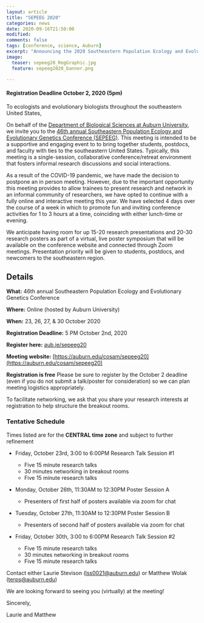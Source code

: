 ```yaml
---
layout: article
title: "SEPEEG 2020"
categories: news
date: 2020-09-16T21:50:00
modified:
comments: false
tags: [conference, science, Auburn]
excerpt: "Announcing the 2020 Southeastern Population Ecology and Evolutionary Genetics Conference"
image:
  teaser: sepeeg20_RegGraphic.jpg
  feature: sepeeg2020_banner.png 

---
```



#### Registration Deadline October 2, 2020 (5pm)

To ecologists and evolutionary biologists throughout the southeastern United States,

On behalf of the [Department of Biological Sciences at Auburn University](https://www.auburn.edu/cosam/departments/biology/), we invite you to the [46th annual Southeastern Population Ecology and Evolutionary Genetics Conference (SEPEEG)](https://auburn.edu/cosam/sepeeg20). This meeting is intended to be a supportive and engaging event to to bring together students, postdocs, and faculty with ties to the southeastern United States. Typically, this meeting is a single-session, collaborative conference/retreat environment that fosters informal research discussions and social interactions.

As a result of the COVID-19 pandemic, we have made the decision to postpone an in person meeting. However, due to the important opportunity this meeting provides to allow trainees to present research and network in an informal community of researchers, we have opted to continue with a fully online and interactive meeting this year. We have selected 4 days over the course of a week in which to promote fun and inviting conference activities for 1 to 3 hours at a time, coinciding with either lunch-time or evening.

We anticipate having room for up 15-20 research presentations and 20-30 research posters as part of a virtual, live poster symposium that will be available on the conference website and connected through Zoom meetings. Presentation priority will be given to students, postdocs, and newcomers to the southeastern region.


## Details
__What:__ 46th annual Southeastern Population Ecology and Evolutionary Genetics Conference

__Where:__ Online (hosted by Auburn University)

__When:__ 23, 26, 27, & 30 October 2020


__Registration Deadline:__ 5 PM October 2nd, 2020

__Register here:__ [aub.ie/sepeeg20](aub.ie/sepeeg20)

__Meeting website:__ [https://auburn.edu/cosam/sepeeg20](https://auburn.edu/cosam/sepeeg20)

__Registration is free__ Please be sure to register by the October 2 deadline (even if you do not submit a talk/poster for consideration) so we can plan meeting logistics appropriately.

To facilitate networking, we ask that you share your research interests at registration to help structure the breakout rooms. 

### Tentative Schedule
Times listed are for the __CENTRAL time zone__ and subject to further refinement

  - Friday, October 23rd, 3:00 to 6:00PM Research Talk Session #1
    - Five 15 minute research talks
    - 30 minutes networking in breakout rooms
    - Five 15 minute research talks

  - Monday, October 26th, 11:30AM to 12:30PM Poster Session A
    - Presenters of first half of posters available via zoom for chat 

  - Tuesday, October 27th, 11:30AM to 12:30PM Poster Session B
    - Presenters of second half of posters available via zoom for chat 

  - Friday, October 30th, 3:00 to 6:00PM Research Talk Session #2
    - Five 15 minute research talks
    - 30 minutes networking in breakout rooms
    - Five 15 minute research talks


Contact either Laurie Stevison (lss0021@auburn.edu) or Matthew Wolak (terps@auburn.edu)

We are looking forward to seeing you (virtually) at the meeting!

Sincerely,

Laurie and Matthew

